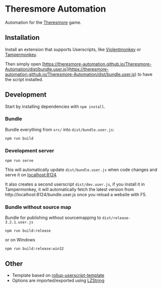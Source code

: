 # Theresmore Automation

Automation for the [Theresmore](https://www.theresmoregame.com/play/) game.

## Installation

Install an extension that supports Userscripts, like [Violentmonkey](https://violentmonkey.github.io/) or [Tampermonkey](https://www.tampermonkey.net/).

Then simply open
[https://theresmore-automation.github.io/Theresmore-Automation/dist/bundle.user.js](https://theresmore-automation.github.io/Theresmore-Automation/dist/bundle.user.js)
to have the script installed.

## Development

Start by installing dependencies with `npm install`.

### Bundle

Bundle everything from `src/` into `dist/bundle.user.js`:

`npm run build`

### Development server

`npm run serve`

This will automatically update `dist/bundle.user.js` when code changes and serve it on [localhost:8124](http://localhost:8124/).

It also creates a second userscript `dist/dev.user.js`, if you install it in Tampermonkey, it will automatically fetch the latest version from
http://localhost:8124/bundle.user.js once you reload a website with F5.

### Bundle without source map

Bundle for publishing without sourcemapping to `dist/release-3.2.1.user.js`

`npm run build:release`

or on Windows

`npm run build:release:win32`

## Other

- Template based on [rollup-userscript-template](https://github.com/cvzi/rollup-userscript-template)
- Options are imported/exported using [LZString](https://github.com/pieroxy/lz-string)
